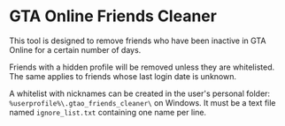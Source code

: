 # GTA Online Friends Cleaner

This tool is designed to remove friends who have been inactive in GTA Online for a certain number of days.

Friends with a hidden profile will be removed unless they are whitelisted. The same applies to friends whose last login date is unknown.

A whitelist with nicknames can be created in the user's personal folder: `%userprofile%\.gtao_friends_cleaner\` on Windows.
It must be a text file named `ignore_list.txt` containing one name per line.